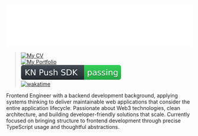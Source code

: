 [![header](https://raw.githubusercontent.com/clonomaer/clonomaer/refs/heads/master/header.svg)](https://github.com/kavenegar)  
> ‌[![My CV](https://github.com/clonomaer/cv/actions/workflows/latex.yml/badge.svg)](https://github.com/clonomaer/cv/releases)  
[![My Portfolio](https://github.com/clonomaer/clonomaer.github.io/actions/workflows/svelte.yaml/badge.svg)](https://leila.sh)  
[![KN Push SDK](https://raw.githubusercontent.com/clonomaer/clonomaer/refs/heads/master/kn-push-badge.svg)](https://kavenegar.com/services/webpush)  
[![wakatime](https://wakatime.com/badge/user/5e4f5ed0-dd2e-4204-b88b-ee84d3aad996.svg)](https://wakatime.com/@5e4f5ed0-dd2e-4204-b88b-ee84d3aad996)  

Frontend Engineer with a backend development background, applying systems thinking to deliver maintainable web applications that consider the entire application lifecycle. Passionate about Web3 technologies, clean architecture, and building developer-friendly solutions that scale. Currently focused on bringing structure to frontend development through precise TypeScript usage and thoughtful abstractions.
